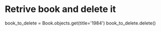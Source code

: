 # Retrive book and delete it

book_to_delete = Book.objects.get(title='1984')
book_to_delete.delete()

